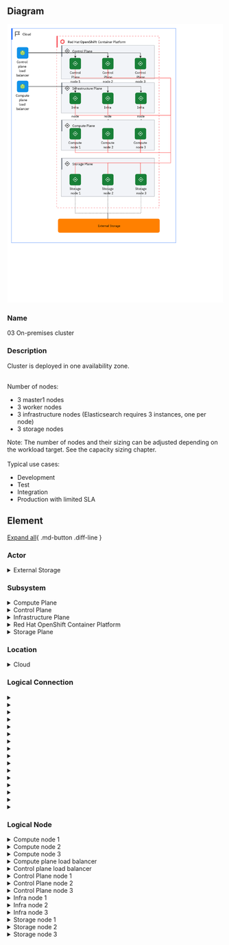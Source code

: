 
## Diagram

![03 On-premises cluster](../img/aoditsystem_B1r5OjHFF.png)



### Name


03 On-premises cluster


### Description


Cluster is deployed in one availability zone.<div><br></div><div>Number of nodes:</div><div><ul><li>3 master1 nodes</li><li>3 worker nodes</li><li>3 infrastructure nodes (Elasticsearch requires 3 instances, one per node)</li><li>3 storage nodes</li></ul></div><div>Note: The number of nodes and their sizing can be adjusted depending on the workload target. See the capacity sizing chapter.</div><div><br></div><div>Typical use cases:</div><div><ul><li>Development</li><li>Test</li><li>Integration</li><li>Production with limited SLA</li></ul></div>


## Element

[Expand all](#){ .md-button .diff-line }


### Actor


    

<details markdown=1>
<summary markdown="span">External Storage</summary>

<table>
    <caption></caption>
    <thead>
        <tr>
            <th></th>
            <th></th>
        </tr>
    </thead>
    <tr>
        <td> <strong>Name</strong> </td>
        <td>External Storage</td>
    </tr>
    <tr>
        <td> <strong>Description</strong> </td>
        <td>Storage for persistent volumes is provided by an external tier solution.
Not embedded into the Red Hat OpenShift Container Platform cluster. It could be, but not limited to:
    NFS server (not recommended for production)
    VMware® Vsphere® Volumes

https://www.ibm.com/cloud/architecture/articles/ibmaot-redhat-openshift/02-solutions-guide-solution-design-reference-architecture</td>
    </tr>
    <tr>
        <td> <strong>Type</strong> </td>
        <td>IT System</td>
    </tr>
    <tr>
        <td> <strong>Generic Group</strong> </td>
<td>
        
</td>
    </tr>
</table>


</details>


    




### Subsystem


    

<details markdown=1>
<summary markdown="span">Compute Plane</summary>

<table>
    <caption></caption>
    <thead>
        <tr>
            <th></th>
            <th></th>
        </tr>
    </thead>
    <tr>
        <td> <strong>Name</strong> </td>
        <td>Compute Plane</td>
    </tr>
    <tr>
        <td> <strong>Description</strong> </td>
        <td>A physical server that acts as a hypervisor and contains the processing capabilities required to run virtual machines in the environment. A basic RHOSP environment requires at least one Compute node.<br><br><div><a href="https://access.redhat.com/documentation/en-us/red_hat_openstack_platform/16.0/html/director_installation_and_usage/planning-your-overcloud " target="_blank">https://access.redhat.com/documentation/en-us/red_hat_openstack_platform/16.0/html/director_installation_and_usage/planning-your-overcloud </a></div><div><br></div></td>
    </tr>
</table>


</details>


    

<details markdown=1>
<summary markdown="span">Control Plane</summary>

<table>
    <caption></caption>
    <thead>
        <tr>
            <th></th>
            <th></th>
        </tr>
    </thead>
    <tr>
        <td> <strong>Name</strong> </td>
        <td>Control Plane</td>
    </tr>
    <tr>
        <td> <strong>Description</strong> </td>
        <td>The control plane, which is composed of master machines, manages the OpenShift Container Platform cluster. <div><br></div><div><a href="https://docs.openshift.com/container-platform/4.1/architecture/control-plane.html " target="_blank">https://docs.openshift.com/container-platform/4.1/architecture/control-plane.html </a></div><div><br></div></td>
    </tr>
</table>


</details>


    

<details markdown=1>
<summary markdown="span">Infrastructure Plane</summary>

<table>
    <caption></caption>
    <thead>
        <tr>
            <th></th>
            <th></th>
        </tr>
    </thead>
    <tr>
        <td> <strong>Name</strong> </td>
        <td>Infrastructure Plane</td>
    </tr>
    <tr>
        <td> <strong>Description</strong> </td>
        <td>You can use infrastructure machine sets to create machines that host only infrastructure components, such as the default router, the integrated container image registry, and the components for cluster metrics and monitoring. These infrastructure machines are not counted toward the total number of subscriptions that are required to run the environment.<br><br><div><a href="https://docs.openshift.com/container-platform/4.7/machine_management/creating-infrastructure-machinesets.html " target="_blank">https://docs.openshift.com/container-platform/4.7/machine_management/creating-infrastructure-machinesets.html </a></div><div><br></div></td>
    </tr>
</table>


</details>


    

<details markdown=1>
<summary markdown="span">Red Hat OpenShift Container Platform</summary>

<table>
    <caption></caption>
    <thead>
        <tr>
            <th></th>
            <th></th>
        </tr>
    </thead>
    <tr>
        <td> <strong>Name</strong> </td>
        <td>Red Hat OpenShift Container Platform</td>
    </tr>
    <tr>
        <td> <strong>Description</strong> </td>
        <td>Red Hat® OpenShift® offers a consistent hybrid cloud foundation for building and scaling containerized applications. Benefit from streamlined platform installation and upgrades from one of the enterprise Kubernetes leaders.<br><br><div><a href="https://cloud.redhat.com/products/container-platform" target="_blank">https://cloud.redhat.com/products/container-platform</a></div><div><br></div></td>
    </tr>
</table>


</details>


    

<details markdown=1>
<summary markdown="span">Storage Plane</summary>

<table>
    <caption></caption>
    <thead>
        <tr>
            <th></th>
            <th></th>
        </tr>
    </thead>
    <tr>
        <td> <strong>Name</strong> </td>
        <td>Storage Plane</td>
    </tr>
    <tr>
        <td> <strong>Description</strong> </td>
        <td>It provides file, block, and object storage classes, enabling a wide range of data modalities and workloads, including:<br>Data at rest, such as databases and data warehouses.<br>Data in motion, automating data pipelines.<br>Data in action, providing services for continuous deployment models, analytics, artificial intelligence (AI), and machine learning (ML).<br><a href="https://www.redhat.com/en/resources/openshift-data-foundation-datasheet" target="_blank">https://www.redhat.com/en/resources/openshift-data-foundation-datasheet</a><div><br></div></td>
    </tr>
</table>


</details>


    




### Location


    

<details markdown=1>
<summary markdown="span">Cloud</summary>

<table>
    <caption></caption>
    <thead>
        <tr>
            <th></th>
            <th></th>
        </tr>
    </thead>
    <tr>
        <td> <strong>Name</strong> </td>
        <td>Cloud</td>
    </tr>
    <tr>
        <td> <strong>Description</strong> </td>
        <td></td>
    </tr>
</table>


</details>


    




### Logical Connection


    

<details markdown=1>
<summary markdown="span"></summary>

<table>
    <caption></caption>
    <thead>
        <tr>
            <th></th>
            <th></th>
        </tr>
    </thead>
    <tr>
        <td> <strong>Name</strong> </td>
        <td></td>
    </tr>
    <tr>
        <td> <strong>Description</strong> </td>
        <td></td>
    </tr>
</table>


</details>


    

<details markdown=1>
<summary markdown="span"></summary>

<table>
    <caption></caption>
    <thead>
        <tr>
            <th></th>
            <th></th>
        </tr>
    </thead>
    <tr>
        <td> <strong>Name</strong> </td>
        <td></td>
    </tr>
    <tr>
        <td> <strong>Description</strong> </td>
        <td></td>
    </tr>
</table>


</details>


    

<details markdown=1>
<summary markdown="span"></summary>

<table>
    <caption></caption>
    <thead>
        <tr>
            <th></th>
            <th></th>
        </tr>
    </thead>
    <tr>
        <td> <strong>Name</strong> </td>
        <td></td>
    </tr>
    <tr>
        <td> <strong>Description</strong> </td>
        <td></td>
    </tr>
</table>


</details>


    

<details markdown=1>
<summary markdown="span"></summary>

<table>
    <caption></caption>
    <thead>
        <tr>
            <th></th>
            <th></th>
        </tr>
    </thead>
    <tr>
        <td> <strong>Name</strong> </td>
        <td></td>
    </tr>
    <tr>
        <td> <strong>Description</strong> </td>
        <td></td>
    </tr>
</table>


</details>


    

<details markdown=1>
<summary markdown="span"></summary>

<table>
    <caption></caption>
    <thead>
        <tr>
            <th></th>
            <th></th>
        </tr>
    </thead>
    <tr>
        <td> <strong>Name</strong> </td>
        <td></td>
    </tr>
    <tr>
        <td> <strong>Description</strong> </td>
        <td></td>
    </tr>
</table>


</details>


    

<details markdown=1>
<summary markdown="span"></summary>

<table>
    <caption></caption>
    <thead>
        <tr>
            <th></th>
            <th></th>
        </tr>
    </thead>
    <tr>
        <td> <strong>Name</strong> </td>
        <td></td>
    </tr>
    <tr>
        <td> <strong>Description</strong> </td>
        <td></td>
    </tr>
</table>


</details>


    

<details markdown=1>
<summary markdown="span"></summary>

<table>
    <caption></caption>
    <thead>
        <tr>
            <th></th>
            <th></th>
        </tr>
    </thead>
    <tr>
        <td> <strong>Name</strong> </td>
        <td></td>
    </tr>
    <tr>
        <td> <strong>Description</strong> </td>
        <td></td>
    </tr>
</table>


</details>


    

<details markdown=1>
<summary markdown="span"></summary>

<table>
    <caption></caption>
    <thead>
        <tr>
            <th></th>
            <th></th>
        </tr>
    </thead>
    <tr>
        <td> <strong>Name</strong> </td>
        <td></td>
    </tr>
    <tr>
        <td> <strong>Description</strong> </td>
        <td></td>
    </tr>
</table>


</details>


    

<details markdown=1>
<summary markdown="span"></summary>

<table>
    <caption></caption>
    <thead>
        <tr>
            <th></th>
            <th></th>
        </tr>
    </thead>
    <tr>
        <td> <strong>Name</strong> </td>
        <td></td>
    </tr>
    <tr>
        <td> <strong>Description</strong> </td>
        <td></td>
    </tr>
</table>


</details>


    

<details markdown=1>
<summary markdown="span"></summary>

<table>
    <caption></caption>
    <thead>
        <tr>
            <th></th>
            <th></th>
        </tr>
    </thead>
    <tr>
        <td> <strong>Name</strong> </td>
        <td></td>
    </tr>
    <tr>
        <td> <strong>Description</strong> </td>
        <td></td>
    </tr>
</table>


</details>


    

<details markdown=1>
<summary markdown="span"></summary>

<table>
    <caption></caption>
    <thead>
        <tr>
            <th></th>
            <th></th>
        </tr>
    </thead>
    <tr>
        <td> <strong>Name</strong> </td>
        <td></td>
    </tr>
    <tr>
        <td> <strong>Description</strong> </td>
        <td></td>
    </tr>
</table>


</details>


    

<details markdown=1>
<summary markdown="span"></summary>

<table>
    <caption></caption>
    <thead>
        <tr>
            <th></th>
            <th></th>
        </tr>
    </thead>
    <tr>
        <td> <strong>Name</strong> </td>
        <td></td>
    </tr>
    <tr>
        <td> <strong>Description</strong> </td>
        <td></td>
    </tr>
</table>


</details>


    

<details markdown=1>
<summary markdown="span"></summary>

<table>
    <caption></caption>
    <thead>
        <tr>
            <th></th>
            <th></th>
        </tr>
    </thead>
    <tr>
        <td> <strong>Name</strong> </td>
        <td></td>
    </tr>
    <tr>
        <td> <strong>Description</strong> </td>
        <td></td>
    </tr>
</table>


</details>


    

<details markdown=1>
<summary markdown="span"></summary>

<table>
    <caption></caption>
    <thead>
        <tr>
            <th></th>
            <th></th>
        </tr>
    </thead>
    <tr>
        <td> <strong>Name</strong> </td>
        <td></td>
    </tr>
    <tr>
        <td> <strong>Description</strong> </td>
        <td></td>
    </tr>
</table>


</details>


    

<details markdown=1>
<summary markdown="span"></summary>

<table>
    <caption></caption>
    <thead>
        <tr>
            <th></th>
            <th></th>
        </tr>
    </thead>
    <tr>
        <td> <strong>Name</strong> </td>
        <td></td>
    </tr>
    <tr>
        <td> <strong>Description</strong> </td>
        <td></td>
    </tr>
</table>


</details>


    

<details markdown=1>
<summary markdown="span"></summary>

<table>
    <caption></caption>
    <thead>
        <tr>
            <th></th>
            <th></th>
        </tr>
    </thead>
    <tr>
        <td> <strong>Name</strong> </td>
        <td></td>
    </tr>
    <tr>
        <td> <strong>Description</strong> </td>
        <td></td>
    </tr>
</table>


</details>


    



### Logical Node


    

<details markdown=1>
<summary markdown="span">Compute node 1</summary>

<table>
    <caption></caption>
    <thead>
        <tr>
            <th></th>
            <th></th>
        </tr>
    </thead>
    <tr>
        <td> <strong>Name</strong> </td>
        <td>Compute node 1</td>
    </tr>
    <tr>
        <td> <strong>Description</strong> </td>
        <td>Compute nodes are responsible for running virtual machine instances after they are launched. Compute nodes require bare metal systems that support hardware virtualization. Compute nodes must also have enough memory and disk space to support the requirements of the virtual machine instances that they host.

https://access.redhat.com/documentation/en-us/red_hat_openstack_platform/10/html/director_installation_and_usage/chap-requirements</td>
    </tr>
    <tr>
        <td> <strong>Type</strong> </td>
        <td></td>
    </tr>
    <tr>
        <td> <strong>Primary Capability</strong> </td>
        <td>
            
                <div>container image</div>
            
        </td>
    </tr>
    <tr>
        <td> <strong>Implementation</strong> </td>
        <td>
            
        </td>
    </tr>
    <tr>
        <td> <strong>Architectural Decision</strong> </td>
        <td>
            
        </td>
    </tr>
    <tr>
        <td> <strong>Non Functional Requirement</strong> </td>
        <td>
            
        </td>
    </tr>
    <tr>
        <td> <strong>Generic Group</strong> </td>
        <td></td>
    </tr>
    <tr>
        <td> <strong>Sub-level Diagram</strong> </td>
        <td></td>
    </tr>
    <tr>
        <td> <strong>Related Diagrams</strong> </td>
        <td>
            
                <div><a href="../../IT System View/aoditsystem_HJ4nuWvtF">08 Red Hat OpenShift on IBM Cloud on VPC</a></div>
            
                <div><a href="../../IT System View/aoditsystem_rkfCxWPYY">09 Azure</a></div>
            
                <div><a href="../../IT System View/aoditsystem_HkaCNxvtF">07 AWS</a></div>
            
                <div><a href="../../IT System View/aoditsystem_Sy-F43rKt">06 Two clusters on two regions</a></div>
            
                <div><a href="../../IT System View/aoditsystem_rk9c-3BtF">05 Two clusters on-premises</a></div>
            
                <div><a href="../../IT System View/aoditsystem_ByreAoBFK">04 Cloud cluster</a></div>
            
                <div><a href="../../IT System View/aoditsystem_B1r5OjHFF">03 On-premises cluster</a></div>
            
                <div><a href="../../IT System View/aoditsystem_r18uxVqXsBFK">01 Starter environment</a></div>
            
        </td>
    </tr>
    <tr>
        <td> <strong>Related Elements</strong> </td>
        <td>
            
            
                <div>container image</div>
                
            
        </td>
    </tr>
</table>


</details>


    

<details markdown=1>
<summary markdown="span">Compute node 2</summary>

<table>
    <caption></caption>
    <thead>
        <tr>
            <th></th>
            <th></th>
        </tr>
    </thead>
    <tr>
        <td> <strong>Name</strong> </td>
        <td>Compute node 2</td>
    </tr>
    <tr>
        <td> <strong>Description</strong> </td>
        <td>Compute nodes are responsible for running virtual machine instances after they are launched. Compute nodes require bare metal systems that support hardware virtualization. Compute nodes must also have enough memory and disk space to support the requirements of the virtual machine instances that they host.


https://access.redhat.com/documentation/en-us/red_hat_openstack_platform/10/html/director_installation_and_usage/chap-requirements</td>
    </tr>
    <tr>
        <td> <strong>Type</strong> </td>
        <td></td>
    </tr>
    <tr>
        <td> <strong>Primary Capability</strong> </td>
        <td>
            
                <div>container image</div>
            
        </td>
    </tr>
    <tr>
        <td> <strong>Implementation</strong> </td>
        <td>
            
        </td>
    </tr>
    <tr>
        <td> <strong>Architectural Decision</strong> </td>
        <td>
            
        </td>
    </tr>
    <tr>
        <td> <strong>Non Functional Requirement</strong> </td>
        <td>
            
        </td>
    </tr>
    <tr>
        <td> <strong>Generic Group</strong> </td>
        <td></td>
    </tr>
    <tr>
        <td> <strong>Sub-level Diagram</strong> </td>
        <td></td>
    </tr>
    <tr>
        <td> <strong>Related Diagrams</strong> </td>
        <td>
            
                <div><a href="../../IT System View/aoditsystem_HJ4nuWvtF">08 Red Hat OpenShift on IBM Cloud on VPC</a></div>
            
                <div><a href="../../IT System View/aoditsystem_rkfCxWPYY">09 Azure</a></div>
            
                <div><a href="../../IT System View/aoditsystem_HkaCNxvtF">07 AWS</a></div>
            
                <div><a href="../../IT System View/aoditsystem_Sy-F43rKt">06 Two clusters on two regions</a></div>
            
                <div><a href="../../IT System View/aoditsystem_rk9c-3BtF">05 Two clusters on-premises</a></div>
            
                <div><a href="../../IT System View/aoditsystem_ByreAoBFK">04 Cloud cluster</a></div>
            
                <div><a href="../../IT System View/aoditsystem_B1r5OjHFF">03 On-premises cluster</a></div>
            
                <div><a href="../../IT System View/aoditsystem_r18uxVqXsBFK">01 Starter environment</a></div>
            
        </td>
    </tr>
    <tr>
        <td> <strong>Related Elements</strong> </td>
        <td>
            
            
                <div>container image</div>
                
            
        </td>
    </tr>
</table>


</details>


    

<details markdown=1>
<summary markdown="span">Compute node 3</summary>

<table>
    <caption></caption>
    <thead>
        <tr>
            <th></th>
            <th></th>
        </tr>
    </thead>
    <tr>
        <td> <strong>Name</strong> </td>
        <td>Compute node 3</td>
    </tr>
    <tr>
        <td> <strong>Description</strong> </td>
        <td>Compute nodes are responsible for running virtual machine instances after they are launched. Compute nodes require bare metal systems that support hardware virtualization. Compute nodes must also have enough memory and disk space to support the requirements of the virtual machine instances that they host.

https://access.redhat.com/documentation/en-us/red_hat_openstack_platform/10/html/director_installation_and_usage/chap-requirements</td>
    </tr>
    <tr>
        <td> <strong>Type</strong> </td>
        <td></td>
    </tr>
    <tr>
        <td> <strong>Primary Capability</strong> </td>
        <td>
            
                <div>container image</div>
            
        </td>
    </tr>
    <tr>
        <td> <strong>Implementation</strong> </td>
        <td>
            
        </td>
    </tr>
    <tr>
        <td> <strong>Architectural Decision</strong> </td>
        <td>
            
        </td>
    </tr>
    <tr>
        <td> <strong>Non Functional Requirement</strong> </td>
        <td>
            
        </td>
    </tr>
    <tr>
        <td> <strong>Generic Group</strong> </td>
        <td></td>
    </tr>
    <tr>
        <td> <strong>Sub-level Diagram</strong> </td>
        <td></td>
    </tr>
    <tr>
        <td> <strong>Related Diagrams</strong> </td>
        <td>
            
                <div><a href="../../IT System View/aoditsystem_HJ4nuWvtF">08 Red Hat OpenShift on IBM Cloud on VPC</a></div>
            
                <div><a href="../../IT System View/aoditsystem_rkfCxWPYY">09 Azure</a></div>
            
                <div><a href="../../IT System View/aoditsystem_HkaCNxvtF">07 AWS</a></div>
            
                <div><a href="../../IT System View/aoditsystem_Sy-F43rKt">06 Two clusters on two regions</a></div>
            
                <div><a href="../../IT System View/aoditsystem_rk9c-3BtF">05 Two clusters on-premises</a></div>
            
                <div><a href="../../IT System View/aoditsystem_ByreAoBFK">04 Cloud cluster</a></div>
            
                <div><a href="../../IT System View/aoditsystem_B1r5OjHFF">03 On-premises cluster</a></div>
            
        </td>
    </tr>
    <tr>
        <td> <strong>Related Elements</strong> </td>
        <td>
            
            
                <div>container image</div>
                
            
        </td>
    </tr>
</table>


</details>


    

<details markdown=1>
<summary markdown="span">Compute plane load balancer</summary>

<table>
    <caption></caption>
    <thead>
        <tr>
            <th></th>
            <th></th>
        </tr>
    </thead>
    <tr>
        <td> <strong>Name</strong> </td>
        <td>Compute plane load balancer</td>
    </tr>
    <tr>
        <td> <strong>Description</strong> </td>
        <td>Use a load balancer service to distribute traffic among your application servers residing locally within data center.<div><br></div><div><a href="https://cloud.ibm.com/catalog/infrastructure/load-balancer-group" target="_blank">https://cloud.ibm.com/catalog/infrastructure/load-balancer-group</a></div></td>
    </tr>
    <tr>
        <td> <strong>Type</strong> </td>
        <td></td>
    </tr>
    <tr>
        <td> <strong>Primary Capability</strong> </td>
        <td>
            
                <div>network routing</div>
            
        </td>
    </tr>
    <tr>
        <td> <strong>Implementation</strong> </td>
        <td>
            
                <div><a href="https://www.ibm.com/cloud/load-balancer"> IBM Cloud Load Balancers</a></div>
            
        </td>
    </tr>
    <tr>
        <td> <strong>Architectural Decision</strong> </td>
        <td>
            
                <div><a href="../../Architectural Decisions/architecturaldecision_SJB57N57srKF">Load Balancer Selection</a></div>
            
        </td>
    </tr>
    <tr>
        <td> <strong>Non Functional Requirement</strong> </td>
        <td>
            
                <div><a href="../../Non Functional Requirements/nonfunctionalrequirement_H1es1ZgIFK">Load balancing</a></div>
            
        </td>
    </tr>
    <tr>
        <td> <strong>Generic Group</strong> </td>
        <td></td>
    </tr>
    <tr>
        <td> <strong>Sub-level Diagram</strong> </td>
        <td></td>
    </tr>
    <tr>
        <td> <strong>Related Diagrams</strong> </td>
        <td>
            
                <div><a href="../../IT System View/aoditsystem_Sy-F43rKt">06 Two clusters on two regions</a></div>
            
                <div><a href="../../IT System View/aoditsystem_rk9c-3BtF">05 Two clusters on-premises</a></div>
            
                <div><a href="../../IT System View/aoditsystem_ByreAoBFK">04 Cloud cluster</a></div>
            
                <div><a href="../../IT System View/aoditsystem_B1r5OjHFF">03 On-premises cluster</a></div>
            
                <div><a href="../../IT System View/aoditsystem_r18uxVqXsBFK">01 Starter environment</a></div>
            
        </td>
    </tr>
    <tr>
        <td> <strong>Related Elements</strong> </td>
        <td>
            
                <div>Load balancing</div>
                
                    
                    <li><a href="../../IT System View/aoditsystem_HkaCNxvtF">07 AWS</a></li>
                    
                    <li><a href="../../IT System View/aoditsystem_Sy-F43rKt">06 Two clusters on two regions</a></li>
                    
                    <li><a href="../../IT System View/aoditsystem_rk9c-3BtF">05 Two clusters on-premises</a></li>
                    
                    <li><a href="../../IT System View/aoditsystem_ByreAoBFK">04 Cloud cluster</a></li>
                    
                    <li><a href="../../IT System View/aoditsystem_B1r5OjHFF">03 On-premises cluster</a></li>
                    
                    <li><a href="../../IT System View/aoditsystem_r18uxVqXsBFK">01 Starter environment</a></li>
                    
                
            
                <div>Load Balancer Selection</div>
                
                    
                    <li><a href="../../IT System View/aoditsystem_HJ4nuWvtF">08 Red Hat OpenShift on IBM Cloud on VPC</a></li>
                    
                    <li><a href="../../IT System View/aoditsystem_HkaCNxvtF">07 AWS</a></li>
                    
                    <li><a href="../../IT System View/aoditsystem_Sy-F43rKt">06 Two clusters on two regions</a></li>
                    
                    <li><a href="../../IT System View/aoditsystem_rk9c-3BtF">05 Two clusters on-premises</a></li>
                    
                    <li><a href="../../IT System View/aoditsystem_ByreAoBFK">04 Cloud cluster</a></li>
                    
                    <li><a href="../../IT System View/aoditsystem_B1r5OjHFF">03 On-premises cluster</a></li>
                    
                    <li><a href="../../IT System View/aoditsystem_By7NIorFt">02 Three nodes cluster</a></li>
                    
                    <li><a href="../../IT System View/aoditsystem_r18uxVqXsBFK">01 Starter environment</a></li>
                    
                
            
            
                <div>SYS_DU_38v3qxufxWL</div>
                
            
                <div>network routing</div>
                
            
        </td>
    </tr>
</table>


</details>


    

<details markdown=1>
<summary markdown="span">Control plane load balancer</summary>

<table>
    <caption></caption>
    <thead>
        <tr>
            <th></th>
            <th></th>
        </tr>
    </thead>
    <tr>
        <td> <strong>Name</strong> </td>
        <td>Control plane load balancer</td>
    </tr>
    <tr>
        <td> <strong>Description</strong> </td>
        <td>Use a load balancer service to distribute traffic among your application servers residing locally within data center.

https://cloud.ibm.com/catalog/infrastructure/load-balancer-group</td>
    </tr>
    <tr>
        <td> <strong>Type</strong> </td>
        <td></td>
    </tr>
    <tr>
        <td> <strong>Primary Capability</strong> </td>
        <td>
            
                <div>network routing</div>
            
        </td>
    </tr>
    <tr>
        <td> <strong>Implementation</strong> </td>
        <td>
            
                <div><a href="https://www.ibm.com/cloud/load-balancer"> IBM Cloud Load Balancers</a></div>
            
        </td>
    </tr>
    <tr>
        <td> <strong>Architectural Decision</strong> </td>
        <td>
            
                <div><a href="../../Architectural Decisions/architecturaldecision_SJB57N57srKF">Load Balancer Selection</a></div>
            
        </td>
    </tr>
    <tr>
        <td> <strong>Non Functional Requirement</strong> </td>
        <td>
            
                <div><a href="../../Non Functional Requirements/nonfunctionalrequirement_H1es1ZgIFK">Load balancing</a></div>
            
        </td>
    </tr>
    <tr>
        <td> <strong>Generic Group</strong> </td>
        <td></td>
    </tr>
    <tr>
        <td> <strong>Sub-level Diagram</strong> </td>
        <td></td>
    </tr>
    <tr>
        <td> <strong>Related Diagrams</strong> </td>
        <td>
            
                <div><a href="../../IT System View/aoditsystem_HkaCNxvtF">07 AWS</a></div>
            
                <div><a href="../../IT System View/aoditsystem_Sy-F43rKt">06 Two clusters on two regions</a></div>
            
                <div><a href="../../IT System View/aoditsystem_rk9c-3BtF">05 Two clusters on-premises</a></div>
            
                <div><a href="../../IT System View/aoditsystem_ByreAoBFK">04 Cloud cluster</a></div>
            
                <div><a href="../../IT System View/aoditsystem_B1r5OjHFF">03 On-premises cluster</a></div>
            
                <div><a href="../../IT System View/aoditsystem_r18uxVqXsBFK">01 Starter environment</a></div>
            
        </td>
    </tr>
    <tr>
        <td> <strong>Related Elements</strong> </td>
        <td>
            
                <div>Load balancing</div>
                
                    
                    <li><a href="../../IT System View/aoditsystem_HkaCNxvtF">07 AWS</a></li>
                    
                    <li><a href="../../IT System View/aoditsystem_Sy-F43rKt">06 Two clusters on two regions</a></li>
                    
                    <li><a href="../../IT System View/aoditsystem_rk9c-3BtF">05 Two clusters on-premises</a></li>
                    
                    <li><a href="../../IT System View/aoditsystem_ByreAoBFK">04 Cloud cluster</a></li>
                    
                    <li><a href="../../IT System View/aoditsystem_B1r5OjHFF">03 On-premises cluster</a></li>
                    
                    <li><a href="../../IT System View/aoditsystem_r18uxVqXsBFK">01 Starter environment</a></li>
                    
                
            
                <div>Load Balancer Selection</div>
                
                    
                    <li><a href="../../IT System View/aoditsystem_HJ4nuWvtF">08 Red Hat OpenShift on IBM Cloud on VPC</a></li>
                    
                    <li><a href="../../IT System View/aoditsystem_HkaCNxvtF">07 AWS</a></li>
                    
                    <li><a href="../../IT System View/aoditsystem_Sy-F43rKt">06 Two clusters on two regions</a></li>
                    
                    <li><a href="../../IT System View/aoditsystem_rk9c-3BtF">05 Two clusters on-premises</a></li>
                    
                    <li><a href="../../IT System View/aoditsystem_ByreAoBFK">04 Cloud cluster</a></li>
                    
                    <li><a href="../../IT System View/aoditsystem_B1r5OjHFF">03 On-premises cluster</a></li>
                    
                    <li><a href="../../IT System View/aoditsystem_By7NIorFt">02 Three nodes cluster</a></li>
                    
                    <li><a href="../../IT System View/aoditsystem_r18uxVqXsBFK">01 Starter environment</a></li>
                    
                
            
            
                <div>SYS_DU_37sFycoSa3m</div>
                
            
                <div>network routing</div>
                
            
        </td>
    </tr>
</table>


</details>


    

<details markdown=1>
<summary markdown="span">Control Plane node 1</summary>

<table>
    <caption></caption>
    <thead>
        <tr>
            <th></th>
            <th></th>
        </tr>
    </thead>
    <tr>
        <td> <strong>Name</strong> </td>
        <td>Control Plane node 1</td>
    </tr>
    <tr>
        <td> <strong>Description</strong> </td>
        <td>In a Kubernetes cluster, the control plane nodes run services that are required to control the Kubernetes cluster. They contain more than just the Kubernetes services for managing the OpenShift Container Platform cluster. Instead of being grouped into a MachineSet, control plane machines are defined by a series of standalone machine API resources. Extra controls apply to control plane machines to prevent you from deleting all control plane machines and breaking your cluster.


https://docs.openshift.com/container-platform/4.9/architecture/control-plane.html</td>
    </tr>
    <tr>
        <td> <strong>Type</strong> </td>
        <td></td>
    </tr>
    <tr>
        <td> <strong>Primary Capability</strong> </td>
        <td>
            
                <div>container platform</div>
            
        </td>
    </tr>
    <tr>
        <td> <strong>Implementation</strong> </td>
        <td>
            
        </td>
    </tr>
    <tr>
        <td> <strong>Architectural Decision</strong> </td>
        <td>
            
                <div><a href="../../Architectural Decisions/architecturaldecision_H1sTQ49miHKt">Control plane node sizing</a></div>
            
                <div><a href="../../Architectural Decisions/architecturaldecision_Hk0F7VcXjrYY">Control Plane Deployment Topology</a></div>
            
        </td>
    </tr>
    <tr>
        <td> <strong>Non Functional Requirement</strong> </td>
        <td>
            
        </td>
    </tr>
    <tr>
        <td> <strong>Generic Group</strong> </td>
        <td></td>
    </tr>
    <tr>
        <td> <strong>Sub-level Diagram</strong> </td>
        <td></td>
    </tr>
    <tr>
        <td> <strong>Related Diagrams</strong> </td>
        <td>
            
                <div><a href="../../IT System View/aoditsystem_HJ4nuWvtF">08 Red Hat OpenShift on IBM Cloud on VPC</a></div>
            
                <div><a href="../../IT System View/aoditsystem_rkfCxWPYY">09 Azure</a></div>
            
                <div><a href="../../IT System View/aoditsystem_HkaCNxvtF">07 AWS</a></div>
            
                <div><a href="../../IT System View/aoditsystem_Sy-F43rKt">06 Two clusters on two regions</a></div>
            
                <div><a href="../../IT System View/aoditsystem_rk9c-3BtF">05 Two clusters on-premises</a></div>
            
                <div><a href="../../IT System View/aoditsystem_ByreAoBFK">04 Cloud cluster</a></div>
            
                <div><a href="../../IT System View/aoditsystem_B1r5OjHFF">03 On-premises cluster</a></div>
            
                <div><a href="../../IT System View/aoditsystem_r18uxVqXsBFK">01 Starter environment</a></div>
            
        </td>
    </tr>
    <tr>
        <td> <strong>Related Elements</strong> </td>
        <td>
            
                <div>Control plane node sizing</div>
                
                    
                    <li><a href="../../IT System View/aoditsystem_HJ4nuWvtF">08 Red Hat OpenShift on IBM Cloud on VPC</a></li>
                    
                    <li><a href="../../IT System View/aoditsystem_rkfCxWPYY">09 Azure</a></li>
                    
                    <li><a href="../../IT System View/aoditsystem_HkaCNxvtF">07 AWS</a></li>
                    
                    <li><a href="../../IT System View/aoditsystem_Sy-F43rKt">06 Two clusters on two regions</a></li>
                    
                    <li><a href="../../IT System View/aoditsystem_rk9c-3BtF">05 Two clusters on-premises</a></li>
                    
                    <li><a href="../../IT System View/aoditsystem_ByreAoBFK">04 Cloud cluster</a></li>
                    
                    <li><a href="../../IT System View/aoditsystem_B1r5OjHFF">03 On-premises cluster</a></li>
                    
                    <li><a href="../../IT System View/aoditsystem_r18uxVqXsBFK">01 Starter environment</a></li>
                    
                
            
                <div>Control Plane Deployment Topology</div>
                
                    
                    <li><a href="../../IT System View/aoditsystem_HJ4nuWvtF">08 Red Hat OpenShift on IBM Cloud on VPC</a></li>
                    
                    <li><a href="../../IT System View/aoditsystem_rkfCxWPYY">09 Azure</a></li>
                    
                    <li><a href="../../IT System View/aoditsystem_HkaCNxvtF">07 AWS</a></li>
                    
                    <li><a href="../../IT System View/aoditsystem_Sy-F43rKt">06 Two clusters on two regions</a></li>
                    
                    <li><a href="../../IT System View/aoditsystem_rk9c-3BtF">05 Two clusters on-premises</a></li>
                    
                    <li><a href="../../IT System View/aoditsystem_ByreAoBFK">04 Cloud cluster</a></li>
                    
                    <li><a href="../../IT System View/aoditsystem_B1r5OjHFF">03 On-premises cluster</a></li>
                    
                    <li><a href="../../IT System View/aoditsystem_r18uxVqXsBFK">01 Starter environment</a></li>
                    
                
            
            
                <div>container platform</div>
                
            
        </td>
    </tr>
</table>


</details>


    

<details markdown=1>
<summary markdown="span">Control Plane node 2</summary>

<table>
    <caption></caption>
    <thead>
        <tr>
            <th></th>
            <th></th>
        </tr>
    </thead>
    <tr>
        <td> <strong>Name</strong> </td>
        <td>Control Plane node 2</td>
    </tr>
    <tr>
        <td> <strong>Description</strong> </td>
        <td>In a Kubernetes cluster, the control plane nodes run services that are required to control the Kubernetes cluster. They contain more than just the Kubernetes services for managing the OpenShift Container Platform cluster. Instead of being grouped into a MachineSet, control plane machines are defined by a series of standalone machine API resources. Extra controls apply to control plane machines to prevent you from deleting all control plane machines and breaking your cluster.<br><br><br>https://docs.openshift.com/container-platform/4.9/architecture/control-plane.html</td>
    </tr>
    <tr>
        <td> <strong>Type</strong> </td>
        <td></td>
    </tr>
    <tr>
        <td> <strong>Primary Capability</strong> </td>
        <td>
            
                <div>container platform</div>
            
        </td>
    </tr>
    <tr>
        <td> <strong>Implementation</strong> </td>
        <td>
            
        </td>
    </tr>
    <tr>
        <td> <strong>Architectural Decision</strong> </td>
        <td>
            
                <div><a href="../../Architectural Decisions/architecturaldecision_Hk0F7VcXjrYY">Control Plane Deployment Topology</a></div>
            
                <div><a href="../../Architectural Decisions/architecturaldecision_SJ3uX4qQjBYK">Hosting Platform and Managed or Self-Managed Service</a></div>
            
                <div><a href="../../Architectural Decisions/architecturaldecision_H1sTQ49miHKt">Control plane node sizing</a></div>
            
        </td>
    </tr>
    <tr>
        <td> <strong>Non Functional Requirement</strong> </td>
        <td>
            
        </td>
    </tr>
    <tr>
        <td> <strong>Generic Group</strong> </td>
        <td></td>
    </tr>
    <tr>
        <td> <strong>Sub-level Diagram</strong> </td>
        <td></td>
    </tr>
    <tr>
        <td> <strong>Related Diagrams</strong> </td>
        <td>
            
                <div><a href="../../IT System View/aoditsystem_HJ4nuWvtF">08 Red Hat OpenShift on IBM Cloud on VPC</a></div>
            
                <div><a href="../../IT System View/aoditsystem_rkfCxWPYY">09 Azure</a></div>
            
                <div><a href="../../IT System View/aoditsystem_HkaCNxvtF">07 AWS</a></div>
            
                <div><a href="../../IT System View/aoditsystem_Sy-F43rKt">06 Two clusters on two regions</a></div>
            
                <div><a href="../../IT System View/aoditsystem_rk9c-3BtF">05 Two clusters on-premises</a></div>
            
                <div><a href="../../IT System View/aoditsystem_ByreAoBFK">04 Cloud cluster</a></div>
            
                <div><a href="../../IT System View/aoditsystem_B1r5OjHFF">03 On-premises cluster</a></div>
            
                <div><a href="../../IT System View/aoditsystem_r18uxVqXsBFK">01 Starter environment</a></div>
            
        </td>
    </tr>
    <tr>
        <td> <strong>Related Elements</strong> </td>
        <td>
            
                <div>Control Plane Deployment Topology</div>
                
                    
                    <li><a href="../../IT System View/aoditsystem_HJ4nuWvtF">08 Red Hat OpenShift on IBM Cloud on VPC</a></li>
                    
                    <li><a href="../../IT System View/aoditsystem_rkfCxWPYY">09 Azure</a></li>
                    
                    <li><a href="../../IT System View/aoditsystem_HkaCNxvtF">07 AWS</a></li>
                    
                    <li><a href="../../IT System View/aoditsystem_Sy-F43rKt">06 Two clusters on two regions</a></li>
                    
                    <li><a href="../../IT System View/aoditsystem_rk9c-3BtF">05 Two clusters on-premises</a></li>
                    
                    <li><a href="../../IT System View/aoditsystem_ByreAoBFK">04 Cloud cluster</a></li>
                    
                    <li><a href="../../IT System View/aoditsystem_B1r5OjHFF">03 On-premises cluster</a></li>
                    
                    <li><a href="../../IT System View/aoditsystem_r18uxVqXsBFK">01 Starter environment</a></li>
                    
                
            
                <div>Hosting Platform and Managed or Self-Managed Service</div>
                
                    
                    <li><a href="../../IT System View/aoditsystem_HJ4nuWvtF">08 Red Hat OpenShift on IBM Cloud on VPC</a></li>
                    
                    <li><a href="../../IT System View/aoditsystem_rkfCxWPYY">09 Azure</a></li>
                    
                    <li><a href="../../IT System View/aoditsystem_HkaCNxvtF">07 AWS</a></li>
                    
                    <li><a href="../../IT System View/aoditsystem_Sy-F43rKt">06 Two clusters on two regions</a></li>
                    
                    <li><a href="../../IT System View/aoditsystem_rk9c-3BtF">05 Two clusters on-premises</a></li>
                    
                    <li><a href="../../IT System View/aoditsystem_ByreAoBFK">04 Cloud cluster</a></li>
                    
                    <li><a href="../../IT System View/aoditsystem_B1r5OjHFF">03 On-premises cluster</a></li>
                    
                    <li><a href="../../IT System View/aoditsystem_r18uxVqXsBFK">01 Starter environment</a></li>
                    
                
            
                <div>Control plane node sizing</div>
                
                    
                    <li><a href="../../IT System View/aoditsystem_HJ4nuWvtF">08 Red Hat OpenShift on IBM Cloud on VPC</a></li>
                    
                    <li><a href="../../IT System View/aoditsystem_rkfCxWPYY">09 Azure</a></li>
                    
                    <li><a href="../../IT System View/aoditsystem_HkaCNxvtF">07 AWS</a></li>
                    
                    <li><a href="../../IT System View/aoditsystem_Sy-F43rKt">06 Two clusters on two regions</a></li>
                    
                    <li><a href="../../IT System View/aoditsystem_rk9c-3BtF">05 Two clusters on-premises</a></li>
                    
                    <li><a href="../../IT System View/aoditsystem_ByreAoBFK">04 Cloud cluster</a></li>
                    
                    <li><a href="../../IT System View/aoditsystem_B1r5OjHFF">03 On-premises cluster</a></li>
                    
                    <li><a href="../../IT System View/aoditsystem_r18uxVqXsBFK">01 Starter environment</a></li>
                    
                
            
            
                <div>container platform</div>
                
            
        </td>
    </tr>
</table>


</details>


    

<details markdown=1>
<summary markdown="span">Control Plane node 3</summary>

<table>
    <caption></caption>
    <thead>
        <tr>
            <th></th>
            <th></th>
        </tr>
    </thead>
    <tr>
        <td> <strong>Name</strong> </td>
        <td>Control Plane node 3</td>
    </tr>
    <tr>
        <td> <strong>Description</strong> </td>
        <td>In a Kubernetes cluster, the control plane nodes run services that are required to control the Kubernetes cluster. They contain more than just the Kubernetes services for managing the OpenShift Container Platform cluster. Instead of being grouped into a MachineSet, control plane machines are defined by a series of standalone machine API resources. Extra controls apply to control plane machines to prevent you from deleting all control plane machines and breaking your cluster.<br><br><br>https://docs.openshift.com/container-platform/4.9/architecture/control-plane.html</td>
    </tr>
    <tr>
        <td> <strong>Type</strong> </td>
        <td></td>
    </tr>
    <tr>
        <td> <strong>Primary Capability</strong> </td>
        <td>
            
                <div>application runtime</div>
            
        </td>
    </tr>
    <tr>
        <td> <strong>Implementation</strong> </td>
        <td>
            
        </td>
    </tr>
    <tr>
        <td> <strong>Architectural Decision</strong> </td>
        <td>
            
                <div><a href="../../Architectural Decisions/architecturaldecision_Hk0F7VcXjrYY">Control Plane Deployment Topology</a></div>
            
                <div><a href="../../Architectural Decisions/architecturaldecision_SJ3uX4qQjBYK">Hosting Platform and Managed or Self-Managed Service</a></div>
            
                <div><a href="../../Architectural Decisions/architecturaldecision_H1sTQ49miHKt">Control plane node sizing</a></div>
            
        </td>
    </tr>
    <tr>
        <td> <strong>Non Functional Requirement</strong> </td>
        <td>
            
        </td>
    </tr>
    <tr>
        <td> <strong>Generic Group</strong> </td>
        <td></td>
    </tr>
    <tr>
        <td> <strong>Sub-level Diagram</strong> </td>
        <td></td>
    </tr>
    <tr>
        <td> <strong>Related Diagrams</strong> </td>
        <td>
            
                <div><a href="../../IT System View/aoditsystem_HJ4nuWvtF">08 Red Hat OpenShift on IBM Cloud on VPC</a></div>
            
                <div><a href="../../IT System View/aoditsystem_rkfCxWPYY">09 Azure</a></div>
            
                <div><a href="../../IT System View/aoditsystem_HkaCNxvtF">07 AWS</a></div>
            
                <div><a href="../../IT System View/aoditsystem_Sy-F43rKt">06 Two clusters on two regions</a></div>
            
                <div><a href="../../IT System View/aoditsystem_rk9c-3BtF">05 Two clusters on-premises</a></div>
            
                <div><a href="../../IT System View/aoditsystem_ByreAoBFK">04 Cloud cluster</a></div>
            
                <div><a href="../../IT System View/aoditsystem_B1r5OjHFF">03 On-premises cluster</a></div>
            
                <div><a href="../../IT System View/aoditsystem_r18uxVqXsBFK">01 Starter environment</a></div>
            
        </td>
    </tr>
    <tr>
        <td> <strong>Related Elements</strong> </td>
        <td>
            
                <div>Control Plane Deployment Topology</div>
                
                    
                    <li><a href="../../IT System View/aoditsystem_HJ4nuWvtF">08 Red Hat OpenShift on IBM Cloud on VPC</a></li>
                    
                    <li><a href="../../IT System View/aoditsystem_rkfCxWPYY">09 Azure</a></li>
                    
                    <li><a href="../../IT System View/aoditsystem_HkaCNxvtF">07 AWS</a></li>
                    
                    <li><a href="../../IT System View/aoditsystem_Sy-F43rKt">06 Two clusters on two regions</a></li>
                    
                    <li><a href="../../IT System View/aoditsystem_rk9c-3BtF">05 Two clusters on-premises</a></li>
                    
                    <li><a href="../../IT System View/aoditsystem_ByreAoBFK">04 Cloud cluster</a></li>
                    
                    <li><a href="../../IT System View/aoditsystem_B1r5OjHFF">03 On-premises cluster</a></li>
                    
                    <li><a href="../../IT System View/aoditsystem_r18uxVqXsBFK">01 Starter environment</a></li>
                    
                
            
                <div>Hosting Platform and Managed or Self-Managed Service</div>
                
                    
                    <li><a href="../../IT System View/aoditsystem_HJ4nuWvtF">08 Red Hat OpenShift on IBM Cloud on VPC</a></li>
                    
                    <li><a href="../../IT System View/aoditsystem_rkfCxWPYY">09 Azure</a></li>
                    
                    <li><a href="../../IT System View/aoditsystem_HkaCNxvtF">07 AWS</a></li>
                    
                    <li><a href="../../IT System View/aoditsystem_Sy-F43rKt">06 Two clusters on two regions</a></li>
                    
                    <li><a href="../../IT System View/aoditsystem_rk9c-3BtF">05 Two clusters on-premises</a></li>
                    
                    <li><a href="../../IT System View/aoditsystem_ByreAoBFK">04 Cloud cluster</a></li>
                    
                    <li><a href="../../IT System View/aoditsystem_B1r5OjHFF">03 On-premises cluster</a></li>
                    
                    <li><a href="../../IT System View/aoditsystem_r18uxVqXsBFK">01 Starter environment</a></li>
                    
                
            
                <div>Control plane node sizing</div>
                
                    
                    <li><a href="../../IT System View/aoditsystem_HJ4nuWvtF">08 Red Hat OpenShift on IBM Cloud on VPC</a></li>
                    
                    <li><a href="../../IT System View/aoditsystem_rkfCxWPYY">09 Azure</a></li>
                    
                    <li><a href="../../IT System View/aoditsystem_HkaCNxvtF">07 AWS</a></li>
                    
                    <li><a href="../../IT System View/aoditsystem_Sy-F43rKt">06 Two clusters on two regions</a></li>
                    
                    <li><a href="../../IT System View/aoditsystem_rk9c-3BtF">05 Two clusters on-premises</a></li>
                    
                    <li><a href="../../IT System View/aoditsystem_ByreAoBFK">04 Cloud cluster</a></li>
                    
                    <li><a href="../../IT System View/aoditsystem_B1r5OjHFF">03 On-premises cluster</a></li>
                    
                    <li><a href="../../IT System View/aoditsystem_r18uxVqXsBFK">01 Starter environment</a></li>
                    
                
            
            
        </td>
    </tr>
</table>


</details>


    

<details markdown=1>
<summary markdown="span">Infra node 1</summary>

<table>
    <caption></caption>
    <thead>
        <tr>
            <th></th>
            <th></th>
        </tr>
    </thead>
    <tr>
        <td> <strong>Name</strong> </td>
        <td>Infra node 1</td>
    </tr>
    <tr>
        <td> <strong>Description</strong> </td>
        <td>It is recommended to separate the infrastructure nodes for monitoring, logging, metrics, registry, and router components. Therefore, the recommendation is to dedicate three infrastructure nodes for these functionalities. See this link from Red Hat Documentation for more details about Creating Infrastructure Machine Set.

Separating these functionalities in a dedicated infrastructure machine set will free up more space in your worker nodes for your workload to run.

Additionally, these infrastructure nodes don't consume from the customer's Red Hat OpenShift subscription, which is why you should consider having them separated.

Collocating management functions may be feasible when performance is not required, such as in Dev/Test environments, to save the infrastructure-related costs.


https://www.ibm.com/cloud/architecture/articles/ibmaot-redhat-openshift/02-solutions-guide-solution-design-solution-architecture</td>
    </tr>
    <tr>
        <td> <strong>Type</strong> </td>
        <td></td>
    </tr>
    <tr>
        <td> <strong>Primary Capability</strong> </td>
        <td>
            
                <div>container platform</div>
            
        </td>
    </tr>
    <tr>
        <td> <strong>Implementation</strong> </td>
        <td>
            
        </td>
    </tr>
    <tr>
        <td> <strong>Architectural Decision</strong> </td>
        <td>
            
                <div><a href="../../Architectural Decisions/architecturaldecision_Sy1j7VqQoHFt">Management Service Placement</a></div>
            
        </td>
    </tr>
    <tr>
        <td> <strong>Non Functional Requirement</strong> </td>
        <td>
            
        </td>
    </tr>
    <tr>
        <td> <strong>Generic Group</strong> </td>
        <td></td>
    </tr>
    <tr>
        <td> <strong>Sub-level Diagram</strong> </td>
        <td></td>
    </tr>
    <tr>
        <td> <strong>Related Diagrams</strong> </td>
        <td>
            
                <div><a href="../../IT System View/aoditsystem_HJ4nuWvtF">08 Red Hat OpenShift on IBM Cloud on VPC</a></div>
            
                <div><a href="../../IT System View/aoditsystem_rkfCxWPYY">09 Azure</a></div>
            
                <div><a href="../../IT System View/aoditsystem_HkaCNxvtF">07 AWS</a></div>
            
                <div><a href="../../IT System View/aoditsystem_Sy-F43rKt">06 Two clusters on two regions</a></div>
            
                <div><a href="../../IT System View/aoditsystem_rk9c-3BtF">05 Two clusters on-premises</a></div>
            
                <div><a href="../../IT System View/aoditsystem_ByreAoBFK">04 Cloud cluster</a></div>
            
                <div><a href="../../IT System View/aoditsystem_B1r5OjHFF">03 On-premises cluster</a></div>
            
        </td>
    </tr>
    <tr>
        <td> <strong>Related Elements</strong> </td>
        <td>
            
                <div>Management Service Placement</div>
                
                    
                    <li><a href="../../IT System View/aoditsystem_HJ4nuWvtF">08 Red Hat OpenShift on IBM Cloud on VPC</a></li>
                    
                    <li><a href="../../IT System View/aoditsystem_rkfCxWPYY">09 Azure</a></li>
                    
                    <li><a href="../../IT System View/aoditsystem_HkaCNxvtF">07 AWS</a></li>
                    
                    <li><a href="../../IT System View/aoditsystem_Sy-F43rKt">06 Two clusters on two regions</a></li>
                    
                    <li><a href="../../IT System View/aoditsystem_rk9c-3BtF">05 Two clusters on-premises</a></li>
                    
                    <li><a href="../../IT System View/aoditsystem_ByreAoBFK">04 Cloud cluster</a></li>
                    
                    <li><a href="../../IT System View/aoditsystem_B1r5OjHFF">03 On-premises cluster</a></li>
                    
                
            
            
                <div>container platform</div>
                
            
        </td>
    </tr>
</table>


</details>


    

<details markdown=1>
<summary markdown="span">Infra node 2</summary>

<table>
    <caption></caption>
    <thead>
        <tr>
            <th></th>
            <th></th>
        </tr>
    </thead>
    <tr>
        <td> <strong>Name</strong> </td>
        <td>Infra node 2</td>
    </tr>
    <tr>
        <td> <strong>Description</strong> </td>
        <td>It is recommended to separate the infrastructure nodes for monitoring, logging, metrics, registry, and router components. Therefore, the recommendation is to dedicate three infrastructure nodes for these functionalities. See this link from Red Hat Documentation for more details about Creating Infrastructure Machine Set.

Separating these functionalities in a dedicated infrastructure machine set will free up more space in your worker nodes for your workload to run.

Additionally, these infrastructure nodes don't consume from the customer's Red Hat OpenShift subscription, which is why you should consider having them separated.

Collocating management functions may be feasible when performance is not required, such as in Dev/Test environments, to save the infrastructure-related costs.


https://www.ibm.com/cloud/architecture/articles/ibmaot-redhat-openshift/02-solutions-guide-solution-design-solution-architecture</td>
    </tr>
    <tr>
        <td> <strong>Type</strong> </td>
        <td></td>
    </tr>
    <tr>
        <td> <strong>Primary Capability</strong> </td>
        <td>
            
                <div>container platform</div>
            
        </td>
    </tr>
    <tr>
        <td> <strong>Implementation</strong> </td>
        <td>
            
        </td>
    </tr>
    <tr>
        <td> <strong>Architectural Decision</strong> </td>
        <td>
            
                <div><a href="../../Architectural Decisions/architecturaldecision_Sy1j7VqQoHFt">Management Service Placement</a></div>
            
        </td>
    </tr>
    <tr>
        <td> <strong>Non Functional Requirement</strong> </td>
        <td>
            
        </td>
    </tr>
    <tr>
        <td> <strong>Generic Group</strong> </td>
        <td></td>
    </tr>
    <tr>
        <td> <strong>Sub-level Diagram</strong> </td>
        <td></td>
    </tr>
    <tr>
        <td> <strong>Related Diagrams</strong> </td>
        <td>
            
                <div><a href="../../IT System View/aoditsystem_HJ4nuWvtF">08 Red Hat OpenShift on IBM Cloud on VPC</a></div>
            
                <div><a href="../../IT System View/aoditsystem_rkfCxWPYY">09 Azure</a></div>
            
                <div><a href="../../IT System View/aoditsystem_HkaCNxvtF">07 AWS</a></div>
            
                <div><a href="../../IT System View/aoditsystem_Sy-F43rKt">06 Two clusters on two regions</a></div>
            
                <div><a href="../../IT System View/aoditsystem_rk9c-3BtF">05 Two clusters on-premises</a></div>
            
                <div><a href="../../IT System View/aoditsystem_ByreAoBFK">04 Cloud cluster</a></div>
            
                <div><a href="../../IT System View/aoditsystem_B1r5OjHFF">03 On-premises cluster</a></div>
            
        </td>
    </tr>
    <tr>
        <td> <strong>Related Elements</strong> </td>
        <td>
            
                <div>Management Service Placement</div>
                
                    
                    <li><a href="../../IT System View/aoditsystem_HJ4nuWvtF">08 Red Hat OpenShift on IBM Cloud on VPC</a></li>
                    
                    <li><a href="../../IT System View/aoditsystem_rkfCxWPYY">09 Azure</a></li>
                    
                    <li><a href="../../IT System View/aoditsystem_HkaCNxvtF">07 AWS</a></li>
                    
                    <li><a href="../../IT System View/aoditsystem_Sy-F43rKt">06 Two clusters on two regions</a></li>
                    
                    <li><a href="../../IT System View/aoditsystem_rk9c-3BtF">05 Two clusters on-premises</a></li>
                    
                    <li><a href="../../IT System View/aoditsystem_ByreAoBFK">04 Cloud cluster</a></li>
                    
                    <li><a href="../../IT System View/aoditsystem_B1r5OjHFF">03 On-premises cluster</a></li>
                    
                
            
            
                <div>container platform</div>
                
            
        </td>
    </tr>
</table>


</details>


    

<details markdown=1>
<summary markdown="span">Infra node 3</summary>

<table>
    <caption></caption>
    <thead>
        <tr>
            <th></th>
            <th></th>
        </tr>
    </thead>
    <tr>
        <td> <strong>Name</strong> </td>
        <td>Infra node 3</td>
    </tr>
    <tr>
        <td> <strong>Description</strong> </td>
        <td>It is recommended to separate the infrastructure nodes for monitoring, logging, metrics, registry, and router components. Therefore, the recommendation is to dedicate three infrastructure nodes for these functionalities. See this link from Red Hat Documentation for more details about Creating Infrastructure Machine Set.

Separating these functionalities in a dedicated infrastructure machine set will free up more space in your worker nodes for your workload to run.

Additionally, these infrastructure nodes don't consume from the customer's Red Hat OpenShift subscription, which is why you should consider having them separated.

Collocating management functions may be feasible when performance is not required, such as in Dev/Test environments, to save the infrastructure-related costs.


https://www.ibm.com/cloud/architecture/articles/ibmaot-redhat-openshift/02-solutions-guide-solution-design-solution-architecture</td>
    </tr>
    <tr>
        <td> <strong>Type</strong> </td>
        <td></td>
    </tr>
    <tr>
        <td> <strong>Primary Capability</strong> </td>
        <td>
            
                <div>container platform</div>
            
        </td>
    </tr>
    <tr>
        <td> <strong>Implementation</strong> </td>
        <td>
            
        </td>
    </tr>
    <tr>
        <td> <strong>Architectural Decision</strong> </td>
        <td>
            
                <div><a href="../../Architectural Decisions/architecturaldecision_Sy1j7VqQoHFt">Management Service Placement</a></div>
            
        </td>
    </tr>
    <tr>
        <td> <strong>Non Functional Requirement</strong> </td>
        <td>
            
        </td>
    </tr>
    <tr>
        <td> <strong>Generic Group</strong> </td>
        <td></td>
    </tr>
    <tr>
        <td> <strong>Sub-level Diagram</strong> </td>
        <td></td>
    </tr>
    <tr>
        <td> <strong>Related Diagrams</strong> </td>
        <td>
            
                <div><a href="../../IT System View/aoditsystem_HJ4nuWvtF">08 Red Hat OpenShift on IBM Cloud on VPC</a></div>
            
                <div><a href="../../IT System View/aoditsystem_rkfCxWPYY">09 Azure</a></div>
            
                <div><a href="../../IT System View/aoditsystem_HkaCNxvtF">07 AWS</a></div>
            
                <div><a href="../../IT System View/aoditsystem_Sy-F43rKt">06 Two clusters on two regions</a></div>
            
                <div><a href="../../IT System View/aoditsystem_rk9c-3BtF">05 Two clusters on-premises</a></div>
            
                <div><a href="../../IT System View/aoditsystem_ByreAoBFK">04 Cloud cluster</a></div>
            
                <div><a href="../../IT System View/aoditsystem_B1r5OjHFF">03 On-premises cluster</a></div>
            
        </td>
    </tr>
    <tr>
        <td> <strong>Related Elements</strong> </td>
        <td>
            
                <div>Management Service Placement</div>
                
                    
                    <li><a href="../../IT System View/aoditsystem_HJ4nuWvtF">08 Red Hat OpenShift on IBM Cloud on VPC</a></li>
                    
                    <li><a href="../../IT System View/aoditsystem_rkfCxWPYY">09 Azure</a></li>
                    
                    <li><a href="../../IT System View/aoditsystem_HkaCNxvtF">07 AWS</a></li>
                    
                    <li><a href="../../IT System View/aoditsystem_Sy-F43rKt">06 Two clusters on two regions</a></li>
                    
                    <li><a href="../../IT System View/aoditsystem_rk9c-3BtF">05 Two clusters on-premises</a></li>
                    
                    <li><a href="../../IT System View/aoditsystem_ByreAoBFK">04 Cloud cluster</a></li>
                    
                    <li><a href="../../IT System View/aoditsystem_B1r5OjHFF">03 On-premises cluster</a></li>
                    
                
            
            
                <div>container platform</div>
                
            
        </td>
    </tr>
</table>


</details>


    

<details markdown=1>
<summary markdown="span">Storage node 1</summary>

<table>
    <caption></caption>
    <thead>
        <tr>
            <th></th>
            <th></th>
        </tr>
    </thead>
    <tr>
        <td> <strong>Name</strong> </td>
        <td>Storage node 1</td>
    </tr>
    <tr>
        <td> <strong>Description</strong> </td>
        <td>Storage for persistent volumes is embedded into the cluster and managed as containers. Some examples are:

Rook Ceph
Red Hat OpenShift Data Foundation   
Portworx

Dedication of storage nodes. Isolate storage workload on specific nodes. There are pods, deployed on the cluster that are managing access to storage resource. Alternative: storage nodes could be merged with compute nodes (min 3 worker nodes) but it could have impacts on performance.</td>
    </tr>
    <tr>
        <td> <strong>Type</strong> </td>
        <td></td>
    </tr>
    <tr>
        <td> <strong>Primary Capability</strong> </td>
        <td>
            
                <div>container platform</div>
            
        </td>
    </tr>
    <tr>
        <td> <strong>Implementation</strong> </td>
        <td>
            
        </td>
    </tr>
    <tr>
        <td> <strong>Architectural Decision</strong> </td>
        <td>
            
                <div><a href="../../Architectural Decisions/architecturaldecision_ByJ2Q4q7jBKt">Storage Technology for Metrics & Logging</a></div>
            
                <div><a href="../../Architectural Decisions/architecturaldecision_ByisXEcmoSKK">Storage Technology for Red Hat OpenShift Cluster Platform Registry</a></div>
            
                <div><a href="../../Architectural Decisions/architecturaldecision_ryf2QV5mjSYF">Persistent Storage Options for Applications</a></div>
            
        </td>
    </tr>
    <tr>
        <td> <strong>Non Functional Requirement</strong> </td>
        <td>
            
        </td>
    </tr>
    <tr>
        <td> <strong>Generic Group</strong> </td>
        <td></td>
    </tr>
    <tr>
        <td> <strong>Sub-level Diagram</strong> </td>
        <td></td>
    </tr>
    <tr>
        <td> <strong>Related Diagrams</strong> </td>
        <td>
            
                <div><a href="../../IT System View/aoditsystem_HJ4nuWvtF">08 Red Hat OpenShift on IBM Cloud on VPC</a></div>
            
                <div><a href="../../IT System View/aoditsystem_rkfCxWPYY">09 Azure</a></div>
            
                <div><a href="../../IT System View/aoditsystem_HkaCNxvtF">07 AWS</a></div>
            
                <div><a href="../../IT System View/aoditsystem_Sy-F43rKt">06 Two clusters on two regions</a></div>
            
                <div><a href="../../IT System View/aoditsystem_rk9c-3BtF">05 Two clusters on-premises</a></div>
            
                <div><a href="../../IT System View/aoditsystem_ByreAoBFK">04 Cloud cluster</a></div>
            
                <div><a href="../../IT System View/aoditsystem_B1r5OjHFF">03 On-premises cluster</a></div>
            
        </td>
    </tr>
    <tr>
        <td> <strong>Related Elements</strong> </td>
        <td>
            
                <div>Storage Technology for Metrics & Logging</div>
                
                    
                    <li><a href="../../IT System View/aoditsystem_HJ4nuWvtF">08 Red Hat OpenShift on IBM Cloud on VPC</a></li>
                    
                    <li><a href="../../IT System View/aoditsystem_rkfCxWPYY">09 Azure</a></li>
                    
                    <li><a href="../../IT System View/aoditsystem_HkaCNxvtF">07 AWS</a></li>
                    
                    <li><a href="../../IT System View/aoditsystem_Sy-F43rKt">06 Two clusters on two regions</a></li>
                    
                    <li><a href="../../IT System View/aoditsystem_rk9c-3BtF">05 Two clusters on-premises</a></li>
                    
                    <li><a href="../../IT System View/aoditsystem_ByreAoBFK">04 Cloud cluster</a></li>
                    
                    <li><a href="../../IT System View/aoditsystem_B1r5OjHFF">03 On-premises cluster</a></li>
                    
                
            
                <div>Storage Technology for Red Hat OpenShift Cluster Platform Registry</div>
                
                    
                    <li><a href="../../IT System View/aoditsystem_HJ4nuWvtF">08 Red Hat OpenShift on IBM Cloud on VPC</a></li>
                    
                    <li><a href="../../IT System View/aoditsystem_rkfCxWPYY">09 Azure</a></li>
                    
                    <li><a href="../../IT System View/aoditsystem_HkaCNxvtF">07 AWS</a></li>
                    
                    <li><a href="../../IT System View/aoditsystem_Sy-F43rKt">06 Two clusters on two regions</a></li>
                    
                    <li><a href="../../IT System View/aoditsystem_rk9c-3BtF">05 Two clusters on-premises</a></li>
                    
                    <li><a href="../../IT System View/aoditsystem_ByreAoBFK">04 Cloud cluster</a></li>
                    
                    <li><a href="../../IT System View/aoditsystem_B1r5OjHFF">03 On-premises cluster</a></li>
                    
                
            
                <div>Persistent Storage Options for Applications</div>
                
                    
                    <li><a href="../../IT System View/aoditsystem_HJ4nuWvtF">08 Red Hat OpenShift on IBM Cloud on VPC</a></li>
                    
                    <li><a href="../../IT System View/aoditsystem_rkfCxWPYY">09 Azure</a></li>
                    
                    <li><a href="../../IT System View/aoditsystem_HkaCNxvtF">07 AWS</a></li>
                    
                    <li><a href="../../IT System View/aoditsystem_Sy-F43rKt">06 Two clusters on two regions</a></li>
                    
                    <li><a href="../../IT System View/aoditsystem_rk9c-3BtF">05 Two clusters on-premises</a></li>
                    
                    <li><a href="../../IT System View/aoditsystem_ByreAoBFK">04 Cloud cluster</a></li>
                    
                    <li><a href="../../IT System View/aoditsystem_B1r5OjHFF">03 On-premises cluster</a></li>
                    
                
            
            
                <div>container platform</div>
                
            
        </td>
    </tr>
</table>


</details>


    

<details markdown=1>
<summary markdown="span">Storage node 2</summary>

<table>
    <caption></caption>
    <thead>
        <tr>
            <th></th>
            <th></th>
        </tr>
    </thead>
    <tr>
        <td> <strong>Name</strong> </td>
        <td>Storage node 2</td>
    </tr>
    <tr>
        <td> <strong>Description</strong> </td>
        <td>Storage for persistent volumes is embedded into the cluster and managed as containers. Some examples are:

 Rook Ceph
 Red Hat OpenShift Data Foundation   
 Portworx
Dedication of storage nodes. Isolate storage workload on specific nodes. There are pods, deployed on the cluster that are managing access to storage resource. Alternative: storage nodes could be merged with compute nodes (min 3 worker nodes) but it could have impacts on performance.</td>
    </tr>
    <tr>
        <td> <strong>Type</strong> </td>
        <td></td>
    </tr>
    <tr>
        <td> <strong>Primary Capability</strong> </td>
        <td>
            
                <div>container platform</div>
            
        </td>
    </tr>
    <tr>
        <td> <strong>Implementation</strong> </td>
        <td>
            
        </td>
    </tr>
    <tr>
        <td> <strong>Architectural Decision</strong> </td>
        <td>
            
                <div><a href="../../Architectural Decisions/architecturaldecision_ryf2QV5mjSYF">Persistent Storage Options for Applications</a></div>
            
                <div><a href="../../Architectural Decisions/architecturaldecision_ByJ2Q4q7jBKt">Storage Technology for Metrics & Logging</a></div>
            
                <div><a href="../../Architectural Decisions/architecturaldecision_ByisXEcmoSKK">Storage Technology for Red Hat OpenShift Cluster Platform Registry</a></div>
            
        </td>
    </tr>
    <tr>
        <td> <strong>Non Functional Requirement</strong> </td>
        <td>
            
        </td>
    </tr>
    <tr>
        <td> <strong>Generic Group</strong> </td>
        <td></td>
    </tr>
    <tr>
        <td> <strong>Sub-level Diagram</strong> </td>
        <td></td>
    </tr>
    <tr>
        <td> <strong>Related Diagrams</strong> </td>
        <td>
            
                <div><a href="../../IT System View/aoditsystem_HJ4nuWvtF">08 Red Hat OpenShift on IBM Cloud on VPC</a></div>
            
                <div><a href="../../IT System View/aoditsystem_rkfCxWPYY">09 Azure</a></div>
            
                <div><a href="../../IT System View/aoditsystem_HkaCNxvtF">07 AWS</a></div>
            
                <div><a href="../../IT System View/aoditsystem_Sy-F43rKt">06 Two clusters on two regions</a></div>
            
                <div><a href="../../IT System View/aoditsystem_rk9c-3BtF">05 Two clusters on-premises</a></div>
            
                <div><a href="../../IT System View/aoditsystem_ByreAoBFK">04 Cloud cluster</a></div>
            
                <div><a href="../../IT System View/aoditsystem_B1r5OjHFF">03 On-premises cluster</a></div>
            
        </td>
    </tr>
    <tr>
        <td> <strong>Related Elements</strong> </td>
        <td>
            
                <div>Persistent Storage Options for Applications</div>
                
                    
                    <li><a href="../../IT System View/aoditsystem_HJ4nuWvtF">08 Red Hat OpenShift on IBM Cloud on VPC</a></li>
                    
                    <li><a href="../../IT System View/aoditsystem_rkfCxWPYY">09 Azure</a></li>
                    
                    <li><a href="../../IT System View/aoditsystem_HkaCNxvtF">07 AWS</a></li>
                    
                    <li><a href="../../IT System View/aoditsystem_Sy-F43rKt">06 Two clusters on two regions</a></li>
                    
                    <li><a href="../../IT System View/aoditsystem_rk9c-3BtF">05 Two clusters on-premises</a></li>
                    
                    <li><a href="../../IT System View/aoditsystem_ByreAoBFK">04 Cloud cluster</a></li>
                    
                    <li><a href="../../IT System View/aoditsystem_B1r5OjHFF">03 On-premises cluster</a></li>
                    
                
            
                <div>Storage Technology for Metrics & Logging</div>
                
                    
                    <li><a href="../../IT System View/aoditsystem_HJ4nuWvtF">08 Red Hat OpenShift on IBM Cloud on VPC</a></li>
                    
                    <li><a href="../../IT System View/aoditsystem_rkfCxWPYY">09 Azure</a></li>
                    
                    <li><a href="../../IT System View/aoditsystem_HkaCNxvtF">07 AWS</a></li>
                    
                    <li><a href="../../IT System View/aoditsystem_Sy-F43rKt">06 Two clusters on two regions</a></li>
                    
                    <li><a href="../../IT System View/aoditsystem_rk9c-3BtF">05 Two clusters on-premises</a></li>
                    
                    <li><a href="../../IT System View/aoditsystem_ByreAoBFK">04 Cloud cluster</a></li>
                    
                    <li><a href="../../IT System View/aoditsystem_B1r5OjHFF">03 On-premises cluster</a></li>
                    
                
            
                <div>Storage Technology for Red Hat OpenShift Cluster Platform Registry</div>
                
                    
                    <li><a href="../../IT System View/aoditsystem_HJ4nuWvtF">08 Red Hat OpenShift on IBM Cloud on VPC</a></li>
                    
                    <li><a href="../../IT System View/aoditsystem_rkfCxWPYY">09 Azure</a></li>
                    
                    <li><a href="../../IT System View/aoditsystem_HkaCNxvtF">07 AWS</a></li>
                    
                    <li><a href="../../IT System View/aoditsystem_Sy-F43rKt">06 Two clusters on two regions</a></li>
                    
                    <li><a href="../../IT System View/aoditsystem_rk9c-3BtF">05 Two clusters on-premises</a></li>
                    
                    <li><a href="../../IT System View/aoditsystem_ByreAoBFK">04 Cloud cluster</a></li>
                    
                    <li><a href="../../IT System View/aoditsystem_B1r5OjHFF">03 On-premises cluster</a></li>
                    
                
            
            
                <div>container platform</div>
                
            
        </td>
    </tr>
</table>


</details>


    

<details markdown=1>
<summary markdown="span">Storage node 3</summary>

<table>
    <caption></caption>
    <thead>
        <tr>
            <th></th>
            <th></th>
        </tr>
    </thead>
    <tr>
        <td> <strong>Name</strong> </td>
        <td>Storage node 3</td>
    </tr>
    <tr>
        <td> <strong>Description</strong> </td>
        <td>Storage for persistent volumes is embedded into the cluster and managed as containers. Some examples are:

Rook Ceph
Red Hat OpenShift Data Foundation   
Portworx

Dedication of storage nodes. Isolate storage workload on specific nodes. There are pods, deployed on the cluster that are managing access to storage resource. Alternative: storage nodes could be merged with compute nodes (min 3 worker nodes) but it could have impacts on performance.</td>
    </tr>
    <tr>
        <td> <strong>Type</strong> </td>
        <td></td>
    </tr>
    <tr>
        <td> <strong>Primary Capability</strong> </td>
        <td>
            
                <div>container platform</div>
            
        </td>
    </tr>
    <tr>
        <td> <strong>Implementation</strong> </td>
        <td>
            
        </td>
    </tr>
    <tr>
        <td> <strong>Architectural Decision</strong> </td>
        <td>
            
                <div><a href="../../Architectural Decisions/architecturaldecision_ByisXEcmoSKK">Storage Technology for Red Hat OpenShift Cluster Platform Registry</a></div>
            
                <div><a href="../../Architectural Decisions/architecturaldecision_ryf2QV5mjSYF">Persistent Storage Options for Applications</a></div>
            
                <div><a href="../../Architectural Decisions/architecturaldecision_ByJ2Q4q7jBKt">Storage Technology for Metrics & Logging</a></div>
            
        </td>
    </tr>
    <tr>
        <td> <strong>Non Functional Requirement</strong> </td>
        <td>
            
        </td>
    </tr>
    <tr>
        <td> <strong>Generic Group</strong> </td>
        <td></td>
    </tr>
    <tr>
        <td> <strong>Sub-level Diagram</strong> </td>
        <td></td>
    </tr>
    <tr>
        <td> <strong>Related Diagrams</strong> </td>
        <td>
            
                <div><a href="../../IT System View/aoditsystem_HJ4nuWvtF">08 Red Hat OpenShift on IBM Cloud on VPC</a></div>
            
                <div><a href="../../IT System View/aoditsystem_rkfCxWPYY">09 Azure</a></div>
            
                <div><a href="../../IT System View/aoditsystem_HkaCNxvtF">07 AWS</a></div>
            
                <div><a href="../../IT System View/aoditsystem_Sy-F43rKt">06 Two clusters on two regions</a></div>
            
                <div><a href="../../IT System View/aoditsystem_rk9c-3BtF">05 Two clusters on-premises</a></div>
            
                <div><a href="../../IT System View/aoditsystem_ByreAoBFK">04 Cloud cluster</a></div>
            
                <div><a href="../../IT System View/aoditsystem_B1r5OjHFF">03 On-premises cluster</a></div>
            
        </td>
    </tr>
    <tr>
        <td> <strong>Related Elements</strong> </td>
        <td>
            
                <div>Storage Technology for Red Hat OpenShift Cluster Platform Registry</div>
                
                    
                    <li><a href="../../IT System View/aoditsystem_HJ4nuWvtF">08 Red Hat OpenShift on IBM Cloud on VPC</a></li>
                    
                    <li><a href="../../IT System View/aoditsystem_rkfCxWPYY">09 Azure</a></li>
                    
                    <li><a href="../../IT System View/aoditsystem_HkaCNxvtF">07 AWS</a></li>
                    
                    <li><a href="../../IT System View/aoditsystem_Sy-F43rKt">06 Two clusters on two regions</a></li>
                    
                    <li><a href="../../IT System View/aoditsystem_rk9c-3BtF">05 Two clusters on-premises</a></li>
                    
                    <li><a href="../../IT System View/aoditsystem_ByreAoBFK">04 Cloud cluster</a></li>
                    
                    <li><a href="../../IT System View/aoditsystem_B1r5OjHFF">03 On-premises cluster</a></li>
                    
                
            
                <div>Persistent Storage Options for Applications</div>
                
                    
                    <li><a href="../../IT System View/aoditsystem_HJ4nuWvtF">08 Red Hat OpenShift on IBM Cloud on VPC</a></li>
                    
                    <li><a href="../../IT System View/aoditsystem_rkfCxWPYY">09 Azure</a></li>
                    
                    <li><a href="../../IT System View/aoditsystem_HkaCNxvtF">07 AWS</a></li>
                    
                    <li><a href="../../IT System View/aoditsystem_Sy-F43rKt">06 Two clusters on two regions</a></li>
                    
                    <li><a href="../../IT System View/aoditsystem_rk9c-3BtF">05 Two clusters on-premises</a></li>
                    
                    <li><a href="../../IT System View/aoditsystem_ByreAoBFK">04 Cloud cluster</a></li>
                    
                    <li><a href="../../IT System View/aoditsystem_B1r5OjHFF">03 On-premises cluster</a></li>
                    
                
            
                <div>Storage Technology for Metrics & Logging</div>
                
                    
                    <li><a href="../../IT System View/aoditsystem_HJ4nuWvtF">08 Red Hat OpenShift on IBM Cloud on VPC</a></li>
                    
                    <li><a href="../../IT System View/aoditsystem_rkfCxWPYY">09 Azure</a></li>
                    
                    <li><a href="../../IT System View/aoditsystem_HkaCNxvtF">07 AWS</a></li>
                    
                    <li><a href="../../IT System View/aoditsystem_Sy-F43rKt">06 Two clusters on two regions</a></li>
                    
                    <li><a href="../../IT System View/aoditsystem_rk9c-3BtF">05 Two clusters on-premises</a></li>
                    
                    <li><a href="../../IT System View/aoditsystem_ByreAoBFK">04 Cloud cluster</a></li>
                    
                    <li><a href="../../IT System View/aoditsystem_B1r5OjHFF">03 On-premises cluster</a></li>
                    
                
            
            
                <div>container platform</div>
                
            
        </td>
    </tr>
</table>


</details>


    



